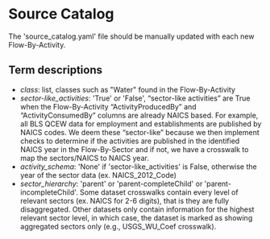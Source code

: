 # Source Catalog
The 'source_catalog.yaml' file should be manually updated with each new
Flow-By-Activity.

## Term descriptions
- _class_: list, classes such as "Water" found in the Flow-By-Activity
- _sector-like_activities_: 'True' or 'False', “sector-like activities” are 
  True when the Flow-By-Activity “ActivityProducedBy” and 
  “ActivityConsumedBy” columns are already NAICS based. For example, all 
  BLS QCEW data for employment and establishments are published by NAICS 
  codes. We deem these “sector-like” because we then implement checks to 
  determine if the activities are published in the identified NAICS year in the
  Flow-By-Sector and if not, we have a crosswalk to map the sectors/NAICS 
  to NAICS year. 
- _activity_schema_: 'None' if 'sector-like_activities' is False, otherwise 
  the year of the sector data
  (ex. NAICS_2012_Code)
- _sector_hierarchy_: 'parent' or 'parent-completeChild' or 
  'parent-incompleteChild'. Some dataset crosswalks contain every level of 
  relevant sectors (ex. NAICS for 2-6 digits), that is they are fully 
  disaggregated. Other datasets only contain information for the highest 
  relevant sector level, in which case, the dataset is marked as showing 
  aggregated sectors only (e.g., USGS_WU_Coef crosswalk).